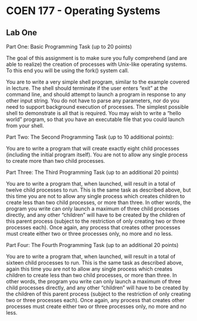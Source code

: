 COEN 177 - Operating Systems
====================

## Lab One
Part One: Basic Programming Task (up to 20 points)

The goal of this assignment is to make sure you fully comprehend (and are able to realize) the creation of processes with Unix-like operating systems. To this end you will be using the fork() system call.

You are to write a very simple shell program, similar to the example covered in lecture. The shell should terminate if the user enters “exit” at the command line, and should attempt to launch a program in response to any other input string. You do not have to parse any parameters, nor do you need to support background execution of processes. The simplest possible shell to demonstrate is all that is required. You may wish to write a “hello world” program, so that you have an executable file that you could launch from your shell.

Part Two: The Second Programming Task (up to 10 additional points):

You are to write a program that will create exactly eight child processes (including the initial program itself). You are not to allow any single process to create more than two child processes.

Part Three: The Third Programming Task (up to an additional 20 points)

You are to write a program that, when launched, will result in a total of twelve child processes to run. This is the same task as described above, but this time you are not to allow any single process which creates children to create less than two child processes, or more than three. In other words, the program you write can only launch a maximum of three child processes directly, and any other “children” will have to be created by the children of this parent process (subject to the restriction of only creating two or three processes each). Once again, any process that creates other processes must create either two or three processes only, no more and no less.

Part Four: The Fourth Programming Task (up to an additional 20 points)

You are to write a program that, when launched, will result in a total of sixteen child processes to run. This is the same task as described above, again this time you are not to allow any single process which creates children to create less than two child processes, or more than three. In other words, the program you write can only launch a maximum of three child processes directly, and any other “children” will have to be created by the children of this parent process (subject to the restriction of only creating two or three processes each). Once again, any process that creates other processes must create either two or three processes only, no more and no less.
